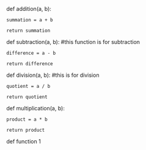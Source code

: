 def addition(a, b):

 	summation = a + b

 	return summation


 def subtraction(a, b): #this function is for subtraction

 	difference = a - b

 	return difference


 def division(a, b): #this is for division

 	quotient = a / b

 	return quotient 

 def multiplication(a, b):

 	product = a * b

 	return product
 	
 def function 1